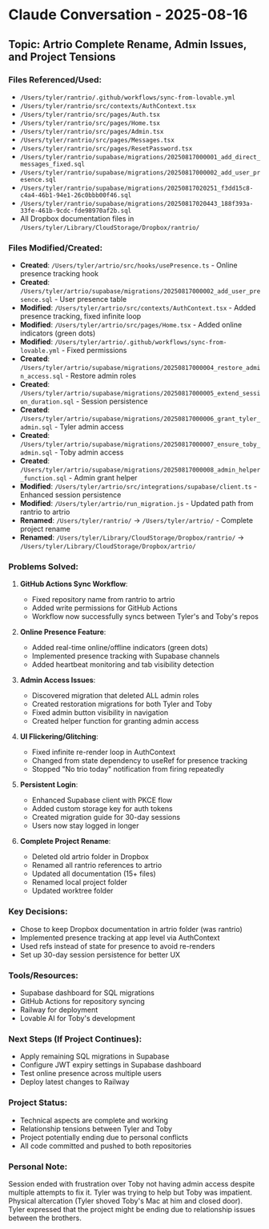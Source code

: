 # Claude Conversation - 2025-08-16
## Topic: Artrio Complete Rename, Admin Issues, and Project Tensions

### Files Referenced/Used:
- `/Users/tyler/rantrio/.github/workflows/sync-from-lovable.yml`
- `/Users/tyler/rantrio/src/contexts/AuthContext.tsx`
- `/Users/tyler/rantrio/src/pages/Auth.tsx`
- `/Users/tyler/rantrio/src/pages/Home.tsx`
- `/Users/tyler/rantrio/src/pages/Admin.tsx`
- `/Users/tyler/rantrio/src/pages/Messages.tsx`
- `/Users/tyler/rantrio/src/pages/ResetPassword.tsx`
- `/Users/tyler/rantrio/supabase/migrations/20250817000001_add_direct_messages_fixed.sql`
- `/Users/tyler/rantrio/supabase/migrations/20250817000002_add_user_presence.sql`
- `/Users/tyler/rantrio/supabase/migrations/20250817020251_f3dd15c8-c4a4-46b1-94e1-26c0bbb00f46.sql`
- `/Users/tyler/rantrio/supabase/migrations/20250817020443_188f393a-33fe-461b-9cdc-fde98970af2b.sql`
- All Dropbox documentation files in `/Users/tyler/Library/CloudStorage/Dropbox/rantrio/`

### Files Modified/Created:
- **Created**: `/Users/tyler/artrio/src/hooks/usePresence.ts` - Online presence tracking hook
- **Created**: `/Users/tyler/artrio/supabase/migrations/20250817000002_add_user_presence.sql` - User presence table
- **Modified**: `/Users/tyler/artrio/src/contexts/AuthContext.tsx` - Added presence tracking, fixed infinite loop
- **Modified**: `/Users/tyler/artrio/src/pages/Home.tsx` - Added online indicators (green dots)
- **Modified**: `/Users/tyler/artrio/.github/workflows/sync-from-lovable.yml` - Fixed permissions
- **Created**: `/Users/tyler/artrio/supabase/migrations/20250817000004_restore_admin_access.sql` - Restore admin roles
- **Created**: `/Users/tyler/artrio/supabase/migrations/20250817000005_extend_session_duration.sql` - Session persistence
- **Created**: `/Users/tyler/artrio/supabase/migrations/20250817000006_grant_tyler_admin.sql` - Tyler admin access
- **Created**: `/Users/tyler/artrio/supabase/migrations/20250817000007_ensure_toby_admin.sql` - Toby admin access
- **Created**: `/Users/tyler/artrio/supabase/migrations/20250817000008_admin_helper_function.sql` - Admin grant helper
- **Modified**: `/Users/tyler/artrio/src/integrations/supabase/client.ts` - Enhanced session persistence
- **Modified**: `/Users/tyler/artrio/run_migration.js` - Updated path from rantrio to artrio
- **Renamed**: `/Users/tyler/rantrio/` → `/Users/tyler/artrio/` - Complete project rename
- **Renamed**: `/Users/tyler/Library/CloudStorage/Dropbox/rantrio/` → `/Users/tyler/Library/CloudStorage/Dropbox/artrio/`

### Problems Solved:
1. **GitHub Actions Sync Workflow**:
   - Fixed repository name from rantrio to artrio
   - Added write permissions for GitHub Actions
   - Workflow now successfully syncs between Tyler's and Toby's repos

2. **Online Presence Feature**:
   - Added real-time online/offline indicators (green dots)
   - Implemented presence tracking with Supabase channels
   - Added heartbeat monitoring and tab visibility detection

3. **Admin Access Issues**:
   - Discovered migration that deleted ALL admin roles
   - Created restoration migrations for both Tyler and Toby
   - Fixed admin button visibility in navigation
   - Created helper function for granting admin access

4. **UI Flickering/Glitching**:
   - Fixed infinite re-render loop in AuthContext
   - Changed from state dependency to useRef for presence tracking
   - Stopped "No trio today" notification from firing repeatedly

5. **Persistent Login**:
   - Enhanced Supabase client with PKCE flow
   - Added custom storage key for auth tokens
   - Created migration guide for 30-day sessions
   - Users now stay logged in longer

6. **Complete Project Rename**:
   - Deleted old artrio folder in Dropbox
   - Renamed all rantrio references to artrio
   - Updated all documentation (15+ files)
   - Renamed local project folder
   - Updated worktree folder

### Key Decisions:
- Chose to keep Dropbox documentation in artrio folder (was rantrio)
- Implemented presence tracking at app level via AuthContext
- Used refs instead of state for presence to avoid re-renders
- Set up 30-day session persistence for better UX

### Tools/Resources:
- Supabase dashboard for SQL migrations
- GitHub Actions for repository syncing
- Railway for deployment
- Lovable AI for Toby's development

### Next Steps (If Project Continues):
- Apply remaining SQL migrations in Supabase
- Configure JWT expiry settings in Supabase dashboard
- Test online presence across multiple users
- Deploy latest changes to Railway

### Project Status:
- Technical aspects are complete and working
- Relationship tensions between Tyler and Toby
- Project potentially ending due to personal conflicts
- All code committed and pushed to both repositories

### Personal Note:
Session ended with frustration over Toby not having admin access despite multiple attempts to fix it. Tyler was trying to help but Toby was impatient. Physical altercation (Tyler shoved Toby's Mac at him and closed door). Tyler expressed that the project might be ending due to relationship issues between the brothers.